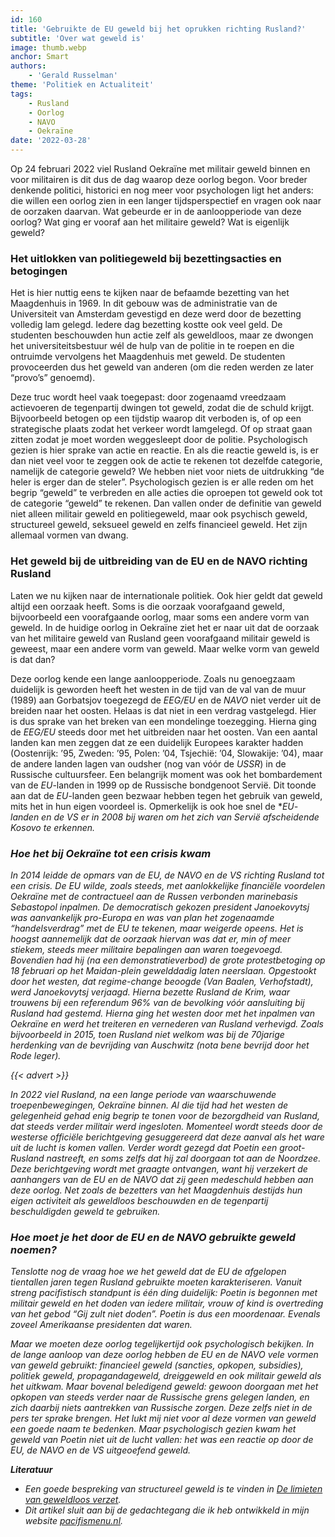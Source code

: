 ```yaml
---
id: 160
title: 'Gebruikte de EU geweld bij het oprukken richting Rusland?'
subtitle: 'Over wat geweld is'
image: thumb.webp
anchor: Smart
authors:
    - 'Gerald Russelman'
theme: 'Politiek en Actualiteit'
tags:
    - Rusland
    - Oorlog
    - NAVO
    - Oekraïne
date: '2022-03-28'
---
```


Op 24 februari 2022 viel Rusland Oekraïne met militair geweld binnen en voor militairen is dit dus de dag waarop deze oorlog begon. Voor breder denkende politici, historici en nog meer voor psychologen ligt het anders: die willen een oorlog zien in een langer tijdsperspectief en vragen ook naar de oorzaken daarvan. Wat gebeurde er in de aanloopperiode van deze oorlog? Wat ging er vooraf aan het militaire geweld? Wat is eigenlijk geweld? 


### Het uitlokken van politiegeweld bij bezettingsacties en betogingen

Het is hier nuttig eens te kijken naar de befaamde bezetting van het Maagdenhuis in 1969. In dit gebouw was de administratie van de Universiteit van Amsterdam gevestigd en deze werd door de bezetting volledig lam gelegd. Iedere dag bezetting kostte ook veel geld. De studenten beschouwden hun actie zelf als geweldloos, maar ze dwongen het universiteitsbestuur wél de hulp van de politie in te roepen en die ontruimde vervolgens het Maagdenhuis met geweld. De studenten provoceerden dus het geweld van anderen (om die reden werden ze later “provo’s” genoemd).

Deze truc wordt heel vaak toegepast: door zogenaamd vreedzaam actievoeren de tegenpartij dwingen tot geweld, zodat die de schuld krijgt. Bijvoorbeeld betogen op een tijdstip waarop dit verboden is, of op een strategische plaats zodat het verkeer wordt lamgelegd. Of op straat gaan zitten zodat je moet worden weggesleept door de politie. Psychologisch gezien is hier sprake van actie en reactie. En als die reactie geweld is, is er dan niet veel voor te zeggen ook de actie te rekenen tot dezelfde categorie, namelijk de categorie geweld? We hebben niet voor niets de uitdrukking “de heler is erger dan de steler”. Psychologisch gezien is er alle reden om het begrip “geweld” te verbreden en alle acties die oproepen tot geweld ook tot de categorie “geweld” te rekenen. Dan vallen onder de definitie van geweld niet alleen militair geweld en politiegeweld, maar ook psychisch geweld, structureel geweld, seksueel geweld en zelfs financieel geweld. Het zijn allemaal vormen van dwang.  


### Het geweld bij de uitbreiding van de EU en de NAVO richting Rusland

Laten we nu kijken naar de internationale politiek. Ook hier geldt dat geweld altijd een oorzaak heeft. Soms is die oorzaak voorafgaand geweld, bijvoorbeeld een voorafgaande oorlog, maar soms een andere vorm van geweld. In de huidige oorlog in Oekraïne ziet het er naar uit dat de oorzaak van het militaire geweld van Rusland geen voorafgaand militair geweld is geweest, maar een andere vorm van geweld. Maar welke vorm van geweld is dat dan?

Deze oorlog kende een lange aanloopperiode. Zoals nu genoegzaam duidelijk is geworden heeft het westen in de tijd van de val van de muur (1989) aan Gorbatsjov toegezegd de _EEG/EU_ en de _NAVO_ niet verder uit de breiden naar het oosten. Helaas is dat niet in een verdrag vastgelegd. Hier is dus sprake van het breken van een mondelinge toezegging. Hierna ging de _EEG/EU_ steeds door met het uitbreiden naar het oosten. Van een aantal landen kan men zeggen dat ze een duidelijk Europees karakter hadden (Oostenrijk: ’95, Zweden: ’95, Polen: ’04, Tsjechië: ’04, Slowakije: ’04), maar de andere landen lagen van oudsher (nog van vóór de _USSR_) in de Russische cultuursfeer. Een belangrijk moment was ook het bombardement van de *EU*-landen in 1999 op de Russische bondgenoot Servië. Dit toonde aan dat de *EU*-landen geen bezwaar hebben tegen het gebruik van geweld, mits het in hun eigen voordeel is. Opmerkelijk is ook hoe snel de *<i>*EU*-landen en de _VS_ er in 2008 bij waren om het zich van Servië afscheidende Kosovo te erkennen.


### Hoe het bij Oekraïne tot een crisis kwam

In 2014 leidde de opmars van de _EU_, de _NAVO_ en de _VS_ richting Rusland tot een crisis. De _EU_ wilde, zoals steeds, met aanlokkelijke financiële voordelen Oekraïne met de contractueel aan de Russen verbonden marinebasis Sebastopol inpalmen. De democratisch gekozen president Janoekovytsj was aanvankelijk pro-Europa en was van plan het zogenaamde “handelsverdrag” met de _EU_ te tekenen, maar weigerde opeens. Het is hoogst aannemelijk dat de oorzaak hiervan was dat er, min of meer stiekem, steeds meer militaire bepalingen aan waren toegevoegd. Bovendien had hij (na een demonstratieverbod) de grote protestbetoging op 18 februari op het Maidan-plein gewelddadig laten neerslaan. Opgestookt door het westen, dat regime-change beoogde (Van Baalen, Verhofstadt), werd Janoekovytsj verjaagd. Hierna bezette Rusland de Krim, waar trouwens bij een referendum 96% van de bevolking vóór aansluiting bij Rusland had gestemd. Hierna ging het westen door met het inpalmen van Oekraïne en werd het treiteren en vernederen van Rusland verhevigd. Zoals bijvoorbeeld in 2015, toen Rusland niet welkom was bij de 70jarige herdenking van de bevrijding van Auschwitz (nota bene bevrijd door het Rode leger). 

{{< advert >}}

In 2022 viel Rusland, na een lange periode van waarschuwende troepenbewegingen, Oekraïne binnen. Al die tijd had het westen de gelegenheid gehad enig begrip te tonen voor de bezorgdheid van Rusland, dat steeds verder militair werd ingesloten. Momenteel wordt steeds door de westerse officiële berichtgeving gesuggereerd dat deze aanval als het ware uit de lucht is komen vallen. Verder wordt gezegd dat Poetin een groot-Rusland nastreeft, en soms zelfs dat hij zal doorgaan tot aan de Noordzee. Deze berichtgeving wordt met graagte ontvangen, want hij verzekert de aanhangers van de _EU_ en de _NAVO_ dat zij geen medeschuld hebben aan deze oorlog. Net zoals de bezetters van het Maagdenhuis destijds hun eigen activiteit als geweldloos beschouwden en de tegenpartij beschuldigden geweld te gebruiken.


### Hoe moet je het door de EU en de NAVO gebruikte geweld noemen? 

Tenslotte nog de vraag hoe we het geweld dat de _EU_ de afgelopen tientallen jaren tegen Rusland gebruikte moeten karakteriseren. Vanuit streng pacifistisch standpunt is één ding duidelijk: Poetin is begonnen met militair geweld en het doden van iedere militair, vrouw of kind is overtreding van het gebod “Gij zult niet doden”. Poetin is dus een moordenaar. Evenals zoveel Amerikaanse presidenten dat waren.

Maar we moeten deze oorlog tegelijkertijd ook psychologisch bekijken. In de lange aanloop van deze oorlog hebben de _EU_ en de _NAVO_ vele vormen van geweld gebruikt: financieel geweld (sancties, opkopen, subsidies), politiek geweld, propagandageweld, dreiggeweld en ook militair geweld als het uitkwam. Maar bovenal beledigend geweld: gewoon doorgaan met het opkopen van steeds verder naar de Russische grens gelegen landen, en zich daarbij niets aantrekken van Russische zorgen. Deze zelfs niet in de pers ter sprake brengen. Het lukt mij niet voor al deze vormen van geweld een goede naam te bedenken. Maar psychologisch gezien kwam het geweld van Poetin niet uit de lucht vallen: het was een reactie op door de _EU_, de _NAVO_ en de _VS_ uitgeoefend geweld.



**Literatuur**

* Een goede bespreking van structureel geweld is te vinden in _[De limieten van geweldloos verzet](https://www.academia.edu/40157053/De_limieten_van_geweldloos_verzet)_.
* Dit artikel sluit aan bij de gedachtegang die ik heb ontwikkeld in mijn website _[pacifismenu.nl](http://pacifismenu.nl/)_.

</section>
